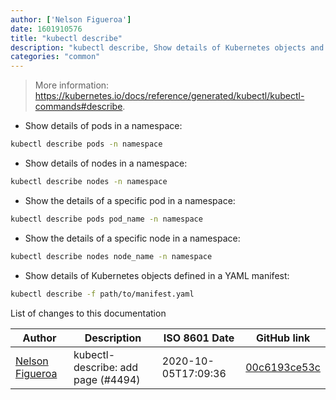```yaml
---
author: ['Nelson Figueroa']
date: 1601910576
title: "kubectl describe"
description: "kubectl describe, Show details of Kubernetes objects and resources."
categories: "common"
---
```

> More information: <https://kubernetes.io/docs/reference/generated/kubectl/kubectl-commands#describe>.

- Show details of pods in a namespace:

```bash
kubectl describe pods -n namespace
```

- Show details of nodes in a namespace:

```bash
kubectl describe nodes -n namespace
```

- Show the details of a specific pod in a namespace:

```bash
kubectl describe pods pod_name -n namespace
```

- Show the details of a specific node in a namespace:

```bash
kubectl describe nodes node_name -n namespace
```

- Show details of Kubernetes objects defined in a YAML manifest:

```bash
kubectl describe -f path/to/manifest.yaml
```
List of changes to this documentation


Author | Description | ISO 8601 Date | GitHub link
------|-----|-----|-----
[Nelson Figueroa](mailto:30811275+nelsonfigueroa@users.noreply.github.com) | kubectl-describe: add page (#4494) | 2020-10-05T17:09:36 | [00c6193ce53c](https://github.com/tldr-pages/tldr/commit/00c6193ce53cc84b086385fbb16d82be59038e0e)

